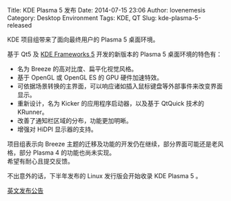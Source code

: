 Title: KDE Plasma 5 发布
Date: 2014-07-15 23:06
Author: lovenemesis
Category: Desktop Environment
Tags: KDE, QT
Slug: kde-plasma-5-released

KDE 项目组带来了面向最终用户的 Plasma 5 桌面环境。

基于 Qt5 及 [KDE Frameworks
5](https://linuxtoy.org/archives/kde-frameworks-5-released.html)
开发的新版本的 Plasma 5 桌面环境的特色有：

-   名为 Breeze 的高对比度、扁平化视觉风格。
-   基于 OpenGL 或 OpenGL ES 的 GPU 硬件加速特效。
-   可依据场景转换的主界面，可以响应诸如插入鼠标键盘等外部事件来改变界面显示。
-   重新设计，名为 Kicker 的应用程序启动器，以及基于 QtQuick 技术的
    KRunner。
-   改善了通知栏区域的分布，功能更加明晰。
-   增强对 HiDPI 显示器的支持。

项目组表示向 Breeze
主题的迁移及功能的开发仍在继续，部分界面可能还是老风格，部分 Plasma 4
的功能也尚未实现。  
希望有耐心且提交反馈。

不出意外的话，下半年发布的 Linux 发行版会开始收录 KDE Plasma 5 。

[英文发布公告](http://kde.org/announcements/plasma5.0/)
